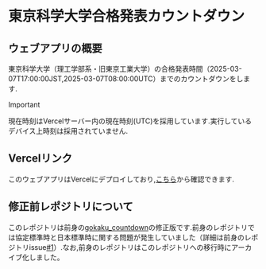 # 東京科学大学合格発表カウントダウン
## ウェブアプリの概要
東京科学大学（理工学部系・旧東京工業大学）の合格発表時間（2025-03-07T17:00:00JST,2025-03-07T08:00:00UTC）までのカウントダウンをします.
> [!IMPORTANT]
> 現在時刻はVercelサーバー内の現在時刻(UTC)を採用しています.実行しているデバイス上時刻は採用されていません.
## Vercelリンク
このウェブアプリはVercelにデプロイしており,[こちら](https://gokakuhappyo-tokyokagaku.vercel.app/)から確認できます.
## 修正前レポジトリについて
このレポジトリは前身の[gokaku_countdown](https://github.com/yunamaki3/gokaku_countdown)の修正版です.前身のレポジトリでは協定標準時と日本標準時に関する問題が発生していました（詳細は前身のレポジトリissue[#1](https://github.com/yunamaki3/gokaku_countdown/issues/1)）.なお,前身のレポジトリはこのレポジトリへの移行時にアーカイブ化しました。